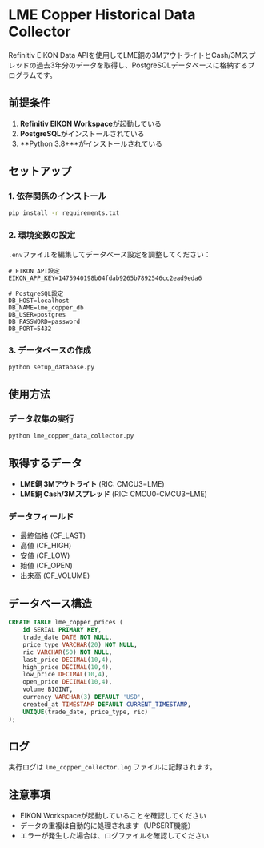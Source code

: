 # LME Copper Historical Data Collector

Refinitiv EIKON Data APIを使用してLME銅の3MアウトライトとCash/3Mスプレッドの過去3年分のデータを取得し、PostgreSQLデータベースに格納するプログラムです。

## 前提条件

1. **Refinitiv EIKON Workspace**が起動している
2. **PostgreSQL**がインストールされている
3. **Python 3.8+**がインストールされている

## セットアップ

### 1. 依存関係のインストール

```bash
pip install -r requirements.txt
```

### 2. 環境変数の設定

`.env`ファイルを編集してデータベース設定を調整してください：

```env
# EIKON API設定
EIKON_APP_KEY=1475940198b04fdab9265b7892546cc2ead9eda6

# PostgreSQL設定
DB_HOST=localhost
DB_NAME=lme_copper_db
DB_USER=postgres
DB_PASSWORD=password
DB_PORT=5432
```

### 3. データベースの作成

```bash
python setup_database.py
```

## 使用方法

### データ収集の実行

```bash
python lme_copper_data_collector.py
```

## 取得するデータ

- **LME銅 3Mアウトライト** (RIC: CMCU3=LME)
- **LME銅 Cash/3Mスプレッド** (RIC: CMCU0-CMCU3=LME)

### データフィールド

- 最終価格 (CF_LAST)
- 高値 (CF_HIGH)
- 安値 (CF_LOW)
- 始値 (CF_OPEN)
- 出来高 (CF_VOLUME)

## データベース構造

```sql
CREATE TABLE lme_copper_prices (
    id SERIAL PRIMARY KEY,
    trade_date DATE NOT NULL,
    price_type VARCHAR(20) NOT NULL,
    ric VARCHAR(50) NOT NULL,
    last_price DECIMAL(10,4),
    high_price DECIMAL(10,4),
    low_price DECIMAL(10,4),
    open_price DECIMAL(10,4),
    volume BIGINT,
    currency VARCHAR(3) DEFAULT 'USD',
    created_at TIMESTAMP DEFAULT CURRENT_TIMESTAMP,
    UNIQUE(trade_date, price_type, ric)
);
```

## ログ

実行ログは `lme_copper_collector.log` ファイルに記録されます。

## 注意事項

- EIKON Workspaceが起動していることを確認してください
- データの重複は自動的に処理されます（UPSERT機能）
- エラーが発生した場合は、ログファイルを確認してください